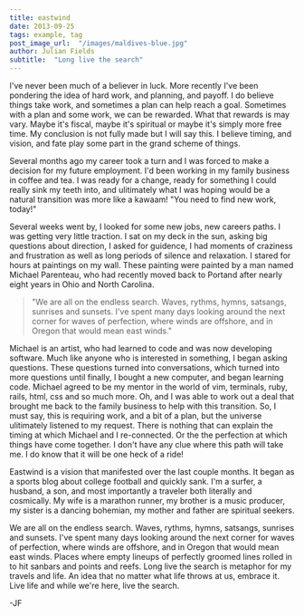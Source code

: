 ```yaml
---
title: eastwind
date: 2013-09-25
tags: example, tag
post_image_url:  "/images/maldives-blue.jpg"
author: Julian Fields
subtitle:  "Long live the search"
---
```


I've never been much of a believer in luck.  More recently I've been
pondering the idea of hard work, and planning, and payoff.  I do believe
things take work, and sometimes a plan can help reach a goal.  Sometimes
with a plan and some work, we can be rewarded.  What that rewards is may
vary.  Maybe it's fiscal, maybe it's spiritual or maybe it's simply
more free time.   My conclusion is not fully made but I will say this.  I believe timing, and
vision, and fate play some part in the grand scheme of things.  

Several months ago my career took a turn and I was forced to
make a decision for my future employment.  I'd been working in my family
business in coffee and tea.  I was ready for a change, ready for
something I could really sink my teeth into, and ulitimately what I was
hoping would be a natural transition was more like a kawaam!  "You need
to find new work, today!"

Several weeks went by, I looked for some new jobs, new careers paths.
I was getting very little traction.  I sat on my deck in the sun, asking
big questions about direction, I asked for guidence, I had moments of
craziness and frustration as well as long periods of silence and
relaxation.  I stared for hours at paintings on my wall.  These painting
were painted by a man named Michael Parenteau, who had recently moved back to Portand after nearly eight years in Ohio and
North Carolina.

> "We are all on the endless search.  Waves, rythms, hymns, satsangs, sunrises and sunsets.
I've spent many days looking around the next corner for waves of
perfection, where winds are offshore, and in Oregon that would mean east
winds."

Michael is an artist, who had learned to code and was now
developing software.  Much like anyone who is interested in something, I
began asking questions.  These questions turned into conversations,
which turned into more questions until finally, I bought a new computer, and began
learning code. Michael agreed to be my mentor in the world of vim, terminals, ruby,
rails, html, css and so much more.  Oh, and I was able to work out a deal
that brought me back to the family business to help with this
transition.  So, I must say, this is requiring work, and a bit of a plan,
but the universe ulitimately listened to my request.  There is nothing
that can explain the timing at which Michael and I re-connected.  Or the
the perfection at which things have come together.  I don't have any
clue where this path will take me. I do know that it will be one heck of a
ride!

Eastwind is a vision that manifested over the last couple months.  It
began as a sports blog about college football and quickly sank.  I'm a
surfer, a husband, a son, and most importantly a traveler both literally
and cosmically.  My wife is a marathon runner, my brother is a music
producer, my sister is a dancing bohemian, my mother and father are
spiritual seekers.

We are all on the endless search.  Waves, rythms, hymns, satsangs,
sunrises and sunsets.  I've spent many days looking around the next
corner for waves of perfection, where winds are offshore, and in Oregon
that would mean east winds.  Places where empty lineups of perfectly
groomed lines rolled in to hit sanbars and points and reefs.  Long live
the search is metaphor for my travels and life.  An idea that no matter
what life throws at us, embrace it.  Live life and while we're here,
live the search.

-JF
 

